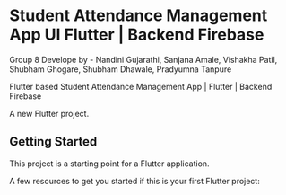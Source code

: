 # Student Attendance Management App UI Flutter | Backend Firebase
Group 8 
Develope by - Nandini Gujarathi, Sanjana Amale, Vishakha Patil, Shubham Ghogare, Shubham Dhawale, Pradyumna Tanpure

Flutter based Student Attendance Management App | Flutter | Backend Firebase

A new Flutter project.

## Getting Started

This project is a starting point for a Flutter application.

A few resources to get you started if this is your first Flutter project:


